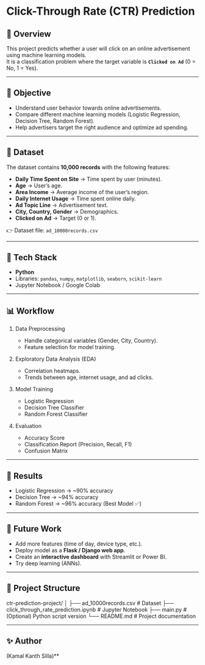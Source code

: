 # Click-Through Rate (CTR) Prediction

## 📖 Overview
This project predicts whether a user will click on an online advertisement using machine learning models.  
It is a classification problem where the target variable is **`Clicked on Ad`** (0 = No, 1 = Yes).

---

## 🎯 Objective
- Understand user behavior towards online advertisements.
- Compare different machine learning models (Logistic Regression, Decision Tree, Random Forest).
- Help advertisers target the right audience and optimize ad spending.

---

## 📂 Dataset
The dataset contains **10,000 records** with the following features:
- **Daily Time Spent on Site** → Time spent by user (minutes).  
- **Age** → User’s age.  
- **Area Income** → Average income of the user’s region.  
- **Daily Internet Usage** → Time spent online daily.  
- **Ad Topic Line** → Advertisement text.  
- **City, Country, Gender** → Demographics.  
- **Clicked on Ad** → Target (0 or 1).  

👉 Dataset file: `ad_10000records.csv`

---

## 🔧 Tech Stack
- **Python**  
- Libraries: `pandas`, `numpy`, `matplotlib`, `seaborn`, `scikit-learn`  
- Jupyter Notebook / Google Colab  

---

## 📊 Workflow
1. Data Preprocessing  
   - Handle categorical variables (Gender, City, Country).  
   - Feature selection for model training.  

2. Exploratory Data Analysis (EDA)  
   - Correlation heatmaps.  
   - Trends between age, internet usage, and ad clicks.  

3. Model Training  
   - Logistic Regression  
   - Decision Tree Classifier  
   - Random Forest Classifier  

4. Evaluation  
   - Accuracy Score  
   - Classification Report (Precision, Recall, F1)  
   - Confusion Matrix  

---

## 🚀 Results
- Logistic Regression → ~90% accuracy  
- Decision Tree → ~94% accuracy  
- Random Forest → ~96% accuracy (Best Model ✅)

---

## 📌 Future Work
- Add more features (time of day, device type, etc.).  
- Deploy model as a **Flask / Django web app**.  
- Create an **interactive dashboard** with Streamlit or Power BI.  
- Try deep learning (ANNs).  

---

## 📂 Project Structure
ctr-prediction-project/
│
├── ad_10000records.csv # Dataset
├── click_through_rate_prediction.ipynb # Jupyter Notebook
├── main.py # (Optional) Python script version
└── README.md # Project documentation


---

## ✨ Author
(Kamal Kanth Silla)**  

